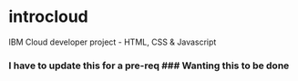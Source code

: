 # introcloud
IBM Cloud developer project - HTML, CSS &amp; Javascript
### I have to update this for a pre-req ### Wanting this to be done
